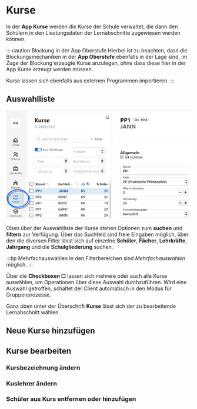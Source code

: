 # Kurse

In der **App Kurse** werden die Kurse der Schule verwaltet, die dann den Schülern in den Liestungsdaten der Lernabschnitte zugewiesen werden können.

::: caution Blockung in der App Oberstufe
Hierbei ist zu beachten, dass die Blockungsmechaniken in der **App Oberstufe** ebenfalls in der Lage sind, im Zuge der Blockung erzeugte Kurse anzulegen, ohne dass diese hier in der App Kurse erzeugt werden müssen.

Kurse lassen sich ebenfalls aus externen Programmen importieren.
:::

## Auswahlliste

![App Kurse mit der Auswahlliste und den Details](./graphics/svws_kurse_uebersicht.png "Wählen und konfigurieren Sie Kurse über die zugehörige App.")

Oben über der Auswahlliste der Kurse stehen Optionen zum **suchen** und **filtern** zur Verfügung. Über das Suchfeld sind freie Eingaben möglich, über den die diversen Filter lässt sich auf einzelne **Schüler**, **Fächer**, **Lehrkräfte**, **Jahrgang** und die **Schulgliederung** suchen.

:::tip Mehrfachauswahlen
In den Filterbereichen sind *Mehrfachauswahlen* möglich.
:::

Über die **Checkboxen ☐** lassen sich mehrere oder auch alle Kurse auswählen, um Operationen über diese Auswahl durchzuführen. Wird eine Auswahl getroffen, schaltet der Client automatisch in den Modus für Gruppenprozesse.

Ganz oben unter der Überschrift **Kurse** lässt sich der zu bearbeitende Lernabschnitt wählen.

## Neue Kurse hinzufügen

## Kurse bearbeiten

### Kursbezeichnung ändern 

### Kuslehrer ändern

### Schüler aus Kurs entfernen oder hinzufügen




